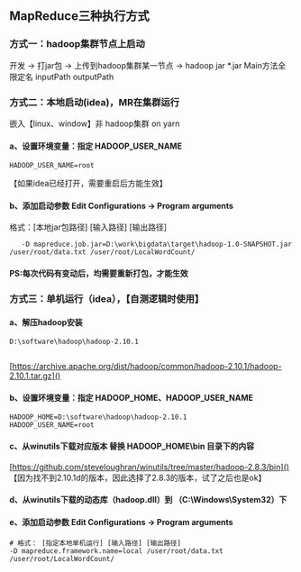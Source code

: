 ## MapReduce三种执行方式

### 方式一：hadoop集群节点上启动
开发 -> 打jar包 -> 上传到hadoop集群某一节点 
->  hadoop jar *.jar  Main方法全限定名  inputPath  outputPath

### 方式二：本地启动(idea)，MR在集群运行
  嵌入【linux、window】非 hadoop集群  on  yarn
#### a、设置环境变量：指定 HADOOP_USER_NAME
```
HADOOP_USER_NAME=root
```
【如果idea已经打开，需要重启后方能生效】

#### b、添加启动参数 Edit Configurations -> Program arguments
   格式：[本地jar包路径] [输入路径] [输出路径]

```
   -D mapreduce.job.jar=D:\work\bigdata\target\hadoop-1.0-SNAPSHOT.jar /user/root/data.txt /user/root/LocalWordCount/
```
 
#### PS:每次代码有变动后，均需要重新打包，才能生效

### 方式三：单机运行（idea），【自测逻辑时使用】
#### a、解压hadoop安装  
```
D:\software\hadoop\hadoop-2.10.1
  
```
[https://archive.apache.org/dist/hadoop/common/hadoop-2.10.1/hadoop-2.10.1.tar.gz]()

#### b、设置环境变量：指定 HADOOP_HOME、HADOOP_USER_NAME
```
HADOOP_HOME=D:\software\hadoop\hadoop-2.10.1
HADOOP_USER_NAME=root
```
#### c、从winutils下载对应版本 替换 HADOOP_HOME\bin 目录下的内容
[https://github.com/steveloughran/winutils/tree/master/hadoop-2.8.3/bin]()   
   【因为找不到2.10.1d的版本，因此选择了2.8.3的版本，试了之后也是ok】
#### d、从winutils下载的动态库（hadoop.dll）到 （C:\Windows\System32）下  
 
#### e、添加启动参数 Edit Configurations -> Program arguments
```
# 格式： [指定本地单机运行] [输入路径] [输出路径]
-D mapreduce.framework.name=local /user/root/data.txt /user/root/LocalWordCount/
```
